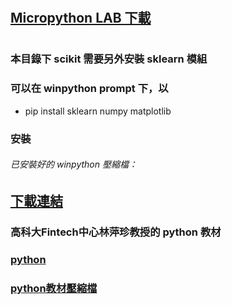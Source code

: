 #
## [Micropython LAB 下載](https://drive.google.com/open?id=1Vk7Bpo1ToMbCVcvCbbG5L_I3zIIQ4702)
#
### 本目錄下 scikit 需要另外安裝 sklearn 模組
### 可以在 winpython prompt 下，以 
* pip install sklearn numpy matplotlib
### 安裝
###### 已安裝好的 winpython 壓縮檔： 
## [下載連結](https://drive.google.com/open?id=1Vq146pz5rGFE_TQr_V8sYjh4u6q30w6R)
###
### 高科大Fintech中心林萍珍教授的 python 教材
### [python](https://drive.google.com/open?id=1ekR9CcUSHtSD5MtDI6bYRrxVJHo6qWgk)
### [python教材壓縮檔](https://drive.google.com/open?id=1-jjnpijBR8P9XaA8wva4yhxVohQ8y2mC)
